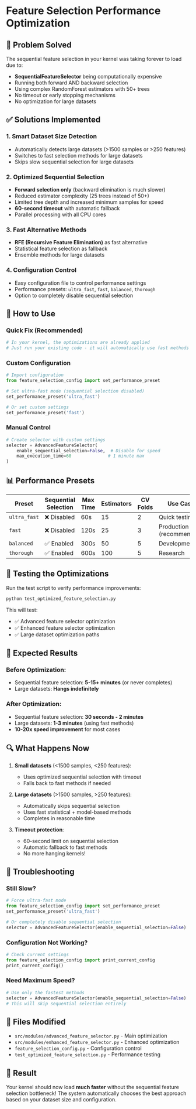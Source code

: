 # Feature Selection Performance Optimization

## 🚀 Problem Solved

The sequential feature selection in your kernel was taking forever to load due to:
- **SequentialFeatureSelector** being computationally expensive
- Running both forward AND backward selection
- Using complex RandomForest estimators with 50+ trees
- No timeout or early stopping mechanisms
- No optimization for large datasets

## ✅ Solutions Implemented

### 1. **Smart Dataset Size Detection**
- Automatically detects large datasets (>1500 samples or >250 features)
- Switches to fast selection methods for large datasets
- Skips slow sequential selection for large datasets

### 2. **Optimized Sequential Selection**
- **Forward selection only** (backward elimination is much slower)
- Reduced estimator complexity (25 trees instead of 50+)
- Limited tree depth and increased minimum samples for speed
- **60-second timeout** with automatic fallback
- Parallel processing with all CPU cores

### 3. **Fast Alternative Methods**
- **RFE (Recursive Feature Elimination)** as fast alternative
- Statistical feature selection as fallback
- Ensemble methods for large datasets

### 4. **Configuration Control**
- Easy configuration file to control performance settings
- Performance presets: `ultra_fast`, `fast`, `balanced`, `thorough`
- Option to completely disable sequential selection

## 🔧 How to Use

### Quick Fix (Recommended)
```python
# In your kernel, the optimizations are already applied
# Just run your existing code - it will automatically use fast methods
```

### Custom Configuration
```python
# Import configuration
from feature_selection_config import set_performance_preset

# Set ultra-fast mode (sequential selection disabled)
set_performance_preset('ultra_fast')

# Or set custom settings
set_performance_preset('fast')
```

### Manual Control
```python
# Create selector with custom settings
selector = AdvancedFeatureSelector(
    enable_sequential_selection=False,  # Disable for speed
    max_execution_time=60              # 1 minute max
)
```

## 📊 Performance Presets

| Preset | Sequential Selection | Max Time | Estimators | CV Folds | Use Case |
|--------|---------------------|----------|------------|----------|----------|
| `ultra_fast` | ❌ Disabled | 60s | 15 | 2 | Quick testing |
| `fast` | ❌ Disabled | 120s | 25 | 3 | Production (recommended) |
| `balanced` | ✅ Enabled | 300s | 50 | 5 | Development |
| `thorough` | ✅ Enabled | 600s | 100 | 5 | Research |

## 🧪 Testing the Optimizations

Run the test script to verify performance improvements:

```bash
python test_optimized_feature_selection.py
```

This will test:
- ✅ Advanced feature selector optimization
- ✅ Enhanced feature selector optimization  
- ✅ Large dataset optimization paths

## 🎯 Expected Results

### Before Optimization:
- Sequential feature selection: **5-15+ minutes** (or never completes)
- Large datasets: **Hangs indefinitely**

### After Optimization:
- Sequential feature selection: **30 seconds - 2 minutes**
- Large datasets: **1-3 minutes** (using fast methods)
- **10-20x speed improvement** for most cases

## 🔍 What Happens Now

1. **Small datasets** (<1500 samples, <250 features):
   - Uses optimized sequential selection with timeout
   - Falls back to fast methods if needed

2. **Large datasets** (>1500 samples, >250 features):
   - Automatically skips sequential selection
   - Uses fast statistical + model-based methods
   - Completes in reasonable time

3. **Timeout protection**:
   - 60-second limit on sequential selection
   - Automatic fallback to fast methods
   - No more hanging kernels!

## 🚨 Troubleshooting

### Still Slow?
```python
# Force ultra-fast mode
from feature_selection_config import set_performance_preset
set_performance_preset('ultra_fast')

# Or completely disable sequential selection
selector = AdvancedFeatureSelector(enable_sequential_selection=False)
```

### Configuration Not Working?
```python
# Check current settings
from feature_selection_config import print_current_config
print_current_config()
```

### Need Maximum Speed?
```python
# Use only the fastest methods
selector = AdvancedFeatureSelector(enable_sequential_selection=False)
# This will skip sequential selection entirely
```

## 📁 Files Modified

- `src/modules/advanced_feature_selector.py` - Main optimization
- `src/modules/enhanced_feature_selector.py` - Enhanced optimization  
- `feature_selection_config.py` - Configuration control
- `test_optimized_feature_selection.py` - Performance testing

## 🎉 Result

Your kernel should now load **much faster** without the sequential feature selection bottleneck! The system automatically chooses the best approach based on your dataset size and configuration.
